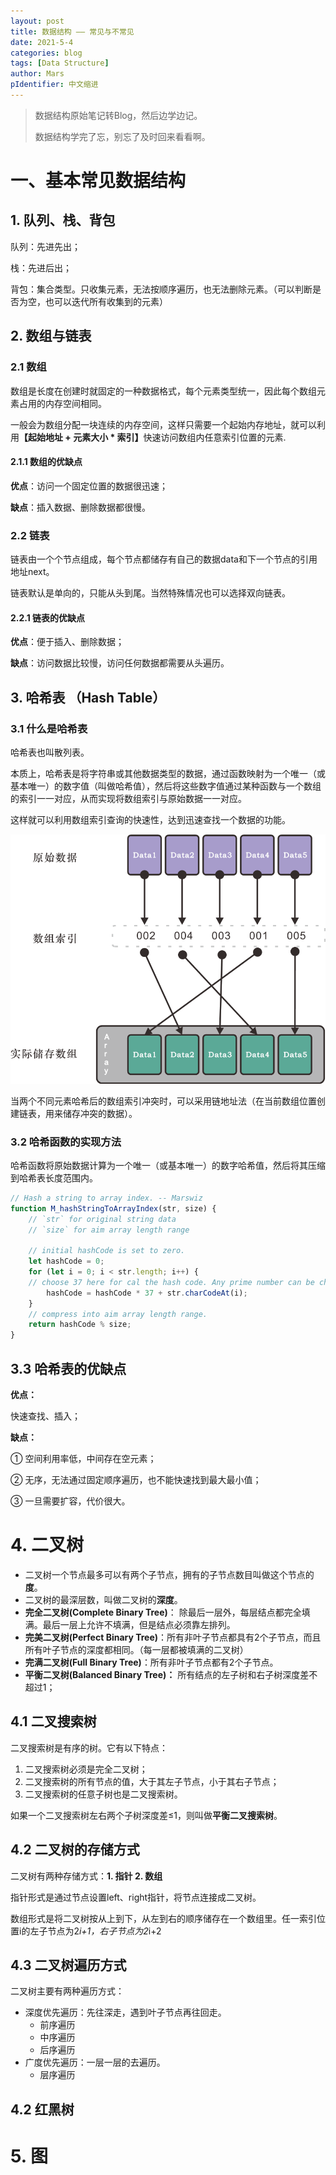 ```yaml
---
layout: post
title: 数据结构 —— 常见与不常见
date: 2021-5-4
categories: blog
tags: [Data Structure]
author: Mars
pIdentifier: 中文缩进
---
```


> 数据结构原始笔记转Blog，然后边学边记。
>
> 数据结构学完了忘，别忘了及时回来看看啊。

# 一、基本常见数据结构
## 1. 队列、栈、背包

队列：先进先出；

栈：先进后出；

背包：集合类型。只收集元素，无法按顺序遍历，也无法删除元素。（可以判断是否为空，也可以迭代所有收集到的元素）

## 2. 数组与链表

### 2.1 数组

数组是长度在创建时就固定的一种数据格式，每个元素类型统一，因此每个数组元素占用的内存空间相同。

一般会为数组分配一块连续的内存空间，这样只需要一个起始内存地址，就可以利用<b>【起始地址 + 元素大小 * 索引】</b>快速访问数组内任意索引位置的元素.

#### 2.1.1 数组的优缺点

**优点**：访问一个固定位置的数据很迅速；

**缺点**：插入数据、删除数据都很慢。

### 2.2 链表

链表由一个个节点组成，每个节点都储存有自己的数据data和下一个节点的引用地址next。

链表默认是单向的，只能从头到尾。当然特殊情况也可以选择双向链表。

#### 2.2.1 链表的优缺点

**优点**：便于插入、删除数据；

**缺点**：访问数据比较慢，访问任何数据都需要从头遍历。

## 3. 哈希表 （Hash Table）

### 3.1 什么是哈希表

哈希表也叫散列表。

本质上，哈希表是将字符串或其他数据类型的数据，通过函数映射为一个唯一（或基本唯一）的数字值（叫做哈希值），然后将这些数字值通过某种函数与一个数组的索引一一对应，从而实现将数组索引与原始数据一一对应。

这样就可以利用数组索引查询的快速性，达到迅速查找一个数据的功能。

![哈希表原理](/assets/posts/14.png)

当两个不同元素哈希后的数组索引冲突时，可以采用链地址法（在当前数组位置创建链表，用来储存冲突的数据）。

### 3.2 哈希函数的实现方法

哈希函数将原始数据计算为一个唯一（或基本唯一）的数字哈希值，然后将其压缩到哈希表长度范围内。

```js
// Hash a string to array index. -- Marswiz
function M_hashStringToArrayIndex(str, size) {
    // `str` for original string data
    // `size` for aim array length range

    // initial hashCode is set to zero.
    let hashCode = 0;
    for (let i = 0; i < str.length; i++) {
    // choose 37 here for cal the hash code. Any prime number can be chosen.
        hashCode = hashCode * 37 + str.charCodeAt(i);
    }
    // compress into aim array length range.
    return hashCode % size;
}
```

## 3.3 哈希表的优缺点

**优点：**

快速查找、插入；

**缺点：**

① 空间利用率低，中间存在空元素；

② 无序，无法通过固定顺序遍历，也不能快速找到最大最小值；

③ 一旦需要扩容，代价很大。

# 4. 二叉树

- 二叉树一个节点最多可以有两个子节点，拥有的子节点数目叫做这个节点的**度**。
- 二叉树的最深层数，叫做二叉树的**深度**。
- **完全二叉树(Complete Binary Tree)**： 除最后一层外，每层结点都完全填满。最后一层上允许不填满，但是结点必须靠左排列。
- **完美二叉树(Perfect Binary Tree)**：所有非叶子节点都具有2个子节点，而且所有叶子节点的深度都相同。（每一层都被填满的二叉树）
- **完满二叉树(Full Binary Tree)**：所有非叶子节点都有2个子节点。
- **平衡二叉树(Balanced Binary Tree)：** 所有结点的左子树和右子树深度差不超过1；

## 4.1 二叉搜索树

二叉搜索树是有序的树。它有以下特点：

1. 二叉搜索树必须是完全二叉树；
2. 二叉搜索树的所有节点的值，大于其左子节点，小于其右子节点；
3. 二叉搜索树的任意子树也是二叉搜索树。

如果一个二叉搜索树左右两个子树深度差≤1，则叫做**平衡二叉搜索树**。

## 4.2 二叉树的存储方式

二叉树有两种存储方式：**1. 指针 2. 数组**

指针形式是通过节点设置left、right指针，将节点连接成二叉树。

数组形式是将二叉树按从上到下，从左到右的顺序储存在一个数组里。任一索引位置i的左子节点为2*i+1，右子节点为2*i+2

## 4.3 二叉树遍历方式

二叉树主要有两种遍历方式：

- 深度优先遍历：先往深走，遇到叶子节点再往回走。
  - 前序遍历
  - 中序遍历
  - 后序遍历
- 广度优先遍历：一层一层的去遍历。
  - 层序遍历

## 4.2 红黑树

# 5. 图


